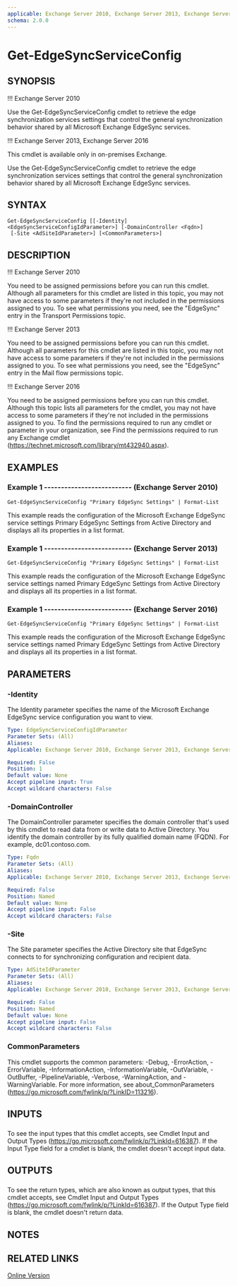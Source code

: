 ```yaml
---
applicable: Exchange Server 2010, Exchange Server 2013, Exchange Server 2016
schema: 2.0.0
---
```


# Get-EdgeSyncServiceConfig

## SYNOPSIS
!!! Exchange Server 2010

Use the Get-EdgeSyncServiceConfig cmdlet to retrieve the edge synchronization services settings that control the general synchronization behavior shared by all Microsoft Exchange EdgeSync services.

!!! Exchange Server 2013, Exchange Server 2016

This cmdlet is available only in on-premises Exchange.

Use the Get-EdgeSyncServiceConfig cmdlet to retrieve the edge synchronization services settings that control the general synchronization behavior shared by all Microsoft Exchange EdgeSync services.

## SYNTAX

```
Get-EdgeSyncServiceConfig [[-Identity] <EdgeSyncServiceConfigIdParameter>] [-DomainController <Fqdn>]
 [-Site <AdSiteIdParameter>] [<CommonParameters>]
```

## DESCRIPTION
!!! Exchange Server 2010

You need to be assigned permissions before you can run this cmdlet. Although all parameters for this cmdlet are listed in this topic, you may not have access to some parameters if they're not included in the permissions assigned to you. To see what permissions you need, see the "EdgeSync" entry in the Transport Permissions topic.

!!! Exchange Server 2013

You need to be assigned permissions before you can run this cmdlet. Although all parameters for this cmdlet are listed in this topic, you may not have access to some parameters if they're not included in the permissions assigned to you. To see what permissions you need, see the "EdgeSync" entry in the Mail flow permissions topic.

!!! Exchange Server 2016

You need to be assigned permissions before you can run this cmdlet. Although this topic lists all parameters for the cmdlet, you may not have access to some parameters if they're not included in the permissions assigned to you. To find the permissions required to run any cmdlet or parameter in your organization, see Find the permissions required to run any Exchange cmdlet (https://technet.microsoft.com/library/mt432940.aspx).

## EXAMPLES

### Example 1 -------------------------- (Exchange Server 2010)
```
Get-EdgeSyncServiceConfig "Primary EdgeSync Settings" | Format-List
```

This example reads the configuration of the Microsoft Exchange EdgeSync service settings Primary EdgeSync Settings from Active Directory and displays all its properties in a list format.

### Example 1 -------------------------- (Exchange Server 2013)
```
Get-EdgeSyncServiceConfig "Primary EdgeSync Settings" | Format-List
```

This example reads the configuration of the Microsoft Exchange EdgeSync service settings named Primary EdgeSync Settings from Active Directory and displays all its properties in a list format.

### Example 1 -------------------------- (Exchange Server 2016)
```
Get-EdgeSyncServiceConfig "Primary EdgeSync Settings" | Format-List
```

This example reads the configuration of the Microsoft Exchange EdgeSync service settings named Primary EdgeSync Settings from Active Directory and displays all its properties in a list format.

## PARAMETERS

### -Identity
The Identity parameter specifies the name of the Microsoft Exchange EdgeSync service configuration you want to view.

```yaml
Type: EdgeSyncServiceConfigIdParameter
Parameter Sets: (All)
Aliases:
Applicable: Exchange Server 2010, Exchange Server 2013, Exchange Server 2016

Required: False
Position: 1
Default value: None
Accept pipeline input: True
Accept wildcard characters: False
```

### -DomainController
The DomainController parameter specifies the domain controller that's used by this cmdlet to read data from or write data to Active Directory. You identify the domain controller by its fully qualified domain name (FQDN). For example, dc01.contoso.com.

```yaml
Type: Fqdn
Parameter Sets: (All)
Aliases:
Applicable: Exchange Server 2010, Exchange Server 2013, Exchange Server 2016

Required: False
Position: Named
Default value: None
Accept pipeline input: False
Accept wildcard characters: False
```

### -Site
The Site parameter specifies the Active Directory site that EdgeSync connects to for synchronizing configuration and recipient data.

```yaml
Type: AdSiteIdParameter
Parameter Sets: (All)
Aliases:
Applicable: Exchange Server 2010, Exchange Server 2013, Exchange Server 2016

Required: False
Position: Named
Default value: None
Accept pipeline input: False
Accept wildcard characters: False
```

### CommonParameters
This cmdlet supports the common parameters: -Debug, -ErrorAction, -ErrorVariable, -InformationAction, -InformationVariable, -OutVariable, -OutBuffer, -PipelineVariable, -Verbose, -WarningAction, and -WarningVariable. For more information, see about_CommonParameters (https://go.microsoft.com/fwlink/p/?LinkID=113216).

## INPUTS

###  
To see the input types that this cmdlet accepts, see Cmdlet Input and Output Types (https://go.microsoft.com/fwlink/p/?LinkId=616387). If the Input Type field for a cmdlet is blank, the cmdlet doesn't accept input data.

## OUTPUTS

###  
To see the return types, which are also known as output types, that this cmdlet accepts, see Cmdlet Input and Output Types (https://go.microsoft.com/fwlink/p/?LinkId=616387). If the Output Type field is blank, the cmdlet doesn't return data.

## NOTES

## RELATED LINKS

[Online Version](https://technet.microsoft.com/library/0864f701-484d-4a57-9291-ea63e25c1f1b.aspx)

